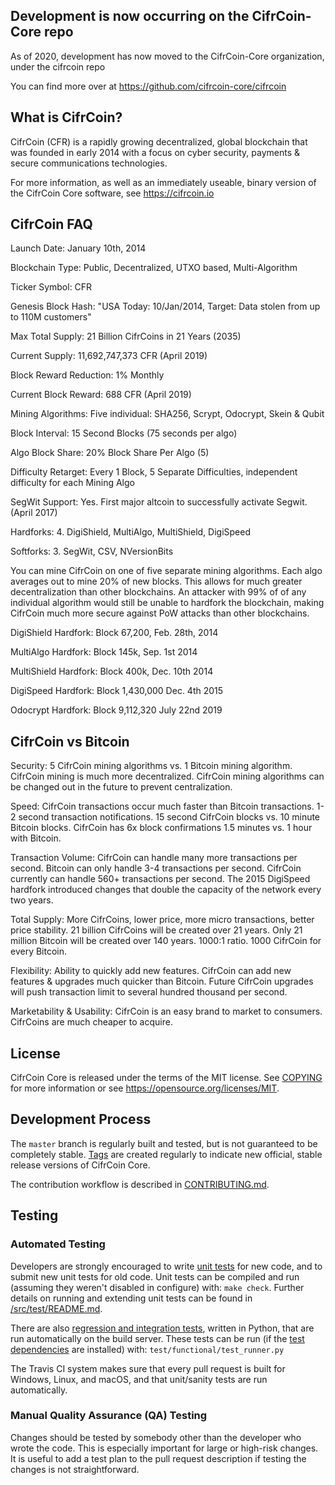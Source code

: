 Development is now occurring on the CifrCoin-Core repo
----------------
As of 2020, development has now moved to the CifrCoin-Core organization, under the cifrcoin repo

You can find more over at https://github.com/cifrcoin-core/cifrcoin

What is CifrCoin?
----------------

CifrCoin (CFR) is a rapidly growing decentralized, global blockchain that was founded in early 2014 with a focus on cyber security, payments & secure communications technologies.

For more information, as well as an immediately useable, binary version of the CifrCoin Core software, see https://cifrcoin.io

CifrCoin FAQ
-------------
Launch Date: January 10th, 2014

Blockchain Type: Public, Decentralized, UTXO based, Multi-Algorithm

Ticker Symbol: CFR

Genesis Block Hash: "USA Today: 10/Jan/2014, Target: Data stolen from up to 110M customers"

Max Total Supply: 21 Billion CifrCoins in 21 Years (2035)

Current Supply: 11,692,747,373 CFR (April 2019)

Block Reward Reduction: 1% Monthly

Current Block Reward: 688 CFR (April 2019)

Mining Algorithms: Five individual: SHA256, Scrypt, Odocrypt, Skein & Qubit

Block Interval: 15 Second Blocks (75 seconds per algo)

Algo Block Share: 20% Block Share Per Algo (5)

Difficulty Retarget: Every 1 Block, 5 Separate Difficulties, independent difficulty for each Mining Algo

SegWit Support: Yes. First major altcoin to successfully activate Segwit. (April 2017)

Hardforks: 4. DigiShield, MultiAlgo, MultiShield, DigiSpeed

Softforks: 3. SegWit, CSV, NVersionBits

You can mine CifrCoin on one of five separate mining algorithms. Each algo averages out to mine 20% of new blocks. This allows for much greater decentralization than other blockchains. An attacker with 99% of of any individual algorithm would still be unable to hardfork the blockchain, making CifrCoin much more secure against PoW attacks than other blockchains.

DigiShield Hardfork: Block 67,200, Feb. 28th, 2014

MultiAlgo Hardfork: Block 145k, Sep. 1st 2014

MultiShield Hardfork: Block 400k, Dec. 10th 2014

DigiSpeed Hardfork: Block 1,430,000 Dec. 4th 2015

Odocrypt Hardfork: Block 9,112,320 July 22nd 2019

CifrCoin vs Bitcoin
-------------------

Security: 5 CifrCoin mining algorithms vs. 1 Bitcoin mining algorithm.
CifrCoin mining is much more decentralized.
CifrCoin mining algorithms can be changed out in the future to prevent centralization.

Speed: CifrCoin transactions occur much faster than Bitcoin transactions.
1-2 second transaction notifications.
15 second CifrCoin blocks vs. 10 minute Bitcoin blocks.
CifrCoin has 6x block confirmations 1.5 minutes vs. 1 hour with Bitcoin.

Transaction Volume: CifrCoin can handle many more transactions per second.
Bitcoin can only handle 3-4 transactions per second.
CifrCoin currently can handle 560+ transactions per second.
The 2015 DigiSpeed hardfork introduced changes that double the capacity of the network every two years.

Total Supply: More CifrCoins, lower price, more micro transactions, better price stability.
21 billion CifrCoins will be created over 21 years.
Only 21 million Bitcoin will be created over 140 years.
1000:1 ratio. 1000 CifrCoin for every Bitcoin.

Flexibility: Ability to quickly add new features.
CifrCoin can add new features & upgrades much quicker than Bitcoin.
Future CifrCoin upgrades will push transaction limit to several hundred thousand per second.

Marketability & Usability: CifrCoin is an easy brand to market to consumers.
CifrCoins are much cheaper to acquire.

License
-------

CifrCoin Core is released under the terms of the MIT license. See [COPYING](COPYING) for more
information or see https://opensource.org/licenses/MIT.

Development Process
-------------------

The `master` branch is regularly built and tested, but is not guaranteed to be
completely stable. [Tags](https://github.com/cifrcoin/cifrcoin/tags) are created
regularly to indicate new official, stable release versions of CifrCoin Core.

The contribution workflow is described in [CONTRIBUTING.md](CONTRIBUTING.md).

Testing
-------

### Automated Testing

Developers are strongly encouraged to write [unit tests](src/test/README.md) for new code, and to
submit new unit tests for old code. Unit tests can be compiled and run
(assuming they weren't disabled in configure) with: `make check`. Further details on running
and extending unit tests can be found in [/src/test/README.md](/src/test/README.md).

There are also [regression and integration tests](/test), written
in Python, that are run automatically on the build server.
These tests can be run (if the [test dependencies](/test) are installed) with: `test/functional/test_runner.py`

The Travis CI system makes sure that every pull request is built for Windows, Linux, and macOS, and that unit/sanity tests are run automatically.

### Manual Quality Assurance (QA) Testing

Changes should be tested by somebody other than the developer who wrote the
code. This is especially important for large or high-risk changes. It is useful
to add a test plan to the pull request description if testing the changes is
not straightforward.
